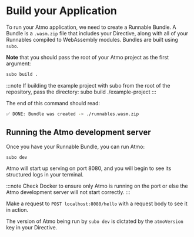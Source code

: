 # Build your Application

To run your Atmo application, we need to create a Runnable Bundle.
A Bundle is a `.wasm.zip` file that includes your Directive, along
with all of your Runnables compiled to WebAssembly modules. Bundles
are built using `subo`.

**Note** that you should pass the root of your Atmo project as the
first argument:

```bash
subo build .
```

:::note
If building the example project with subo from the root of the repository,
pass the directory: subo build ./example-project
:::

The end of this command should read:

```bash
✅ DONE: Bundle was created -> ./runnables.wasm.zip
```

## Running the Atmo development server

Once you have your Runnable Bundle, you can run Atmo:

```bash
subo dev
```

Atmo will start up serving on port 8080, and you will begin to see its structured
logs in your terminal.

:::note
Check Docker to ensure only Atmo is running on the port or else the
Atmo development server will not start correctly.
:::

Make a request to `POST localhost:8080/hello` with a request body to see it in action.

The version of Atmo being run by `subo dev` is dictated by the `atmoVersion` key in your Directive.
